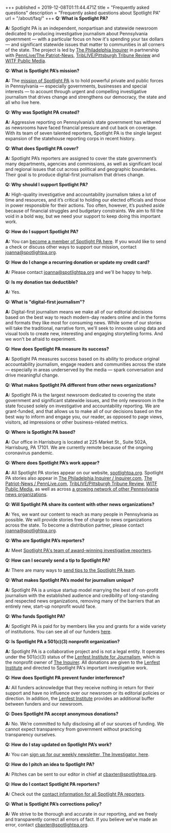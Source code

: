 +++
published = 2019-12-08T01:11:44.471Z
title = "Frequently asked questions"
description = "Frequently asked questions about Spotlight PA"
url = "/about/faq/"
+++
**Q: What is Spotlight PA?**

**A:** Spotlight PA is an independent, nonpartisan and statewide newsroom dedicated to producing investigative journalism about Pennsylvania government — with a particular focus on how it's spending your tax dollars — and significant statewide issues that matter to communities in all corners of the state. The project is led by [The Philadelphia Inquirer](https://www.inquirer.com) in partnership with [PennLive/The Patriot-News](https://www.pennlive.com), [TribLIVE/Pittsburgh Tribune Review](https://www.triblive.com) and [WITF Public Media](https://www.witf.org).

**Q: What is Spotlight PA’s mission?**

**A:** The [mission of Spotlight PA](https://lesspage.com/about/) is to hold powerful private and public forces in Pennsylvania — especially governments, businesses and special interests — to account through urgent and compelling investigative journalism that drives change and strengthens our democracy, the state and all who live here.

**Q: Why was Spotlight PA created?**

**A:** Aggressive reporting on Pennsylvania’s state government has withered as newsrooms have faced financial pressure and cut back on coverage. With its team of seven talented reporters, Spotlight PA is the single largest expansion of the statehouse reporting corps in recent history.

**Q: What does Spotlight PA cover?**

**A:** Spotlight PA’s reporters are assigned to cover the state government’s many departments, agencies and commissions, as well as significant local and regional issues that cut across political and geographic boundaries. Their goal is to produce digital-first journalism that drives change.

**Q: Why should I support Spotlight PA?**

**A:** High-quality investigative and accountability journalism takes a lot of time and resources, and it’s critical to holding our elected officials and those in power responsible for their actions. Too often, however, it’s pushed aside because of financial struggles and budgetary constraints. We aim to fill the void in a bold way, but we need your support to keep doing this important work.

**Q: How do I support Spotlight PA?**

**A:** You can [become a member of Spotlight PA here](https://lesspage.com/donate). If you would like to send a check or discuss other ways to support our mission, contact [joanna@spotlightpa.org](mailto:joanna@spotlightpa.org).

**Q: How do I change a recurring donation or update my credit card?**

**A:** Please contact [joanna@spotlightpa.org](mailto:joanna@spotlightpa.org) and we'll be happy to help.

**Q: Is my donation tax deductible?**

**A:** Yes.

**Q: What is "digital-first journalism"?**

**A:** Digital-first journalism means we make all of our editorial decisions based on the best way to reach modern-day readers online and in the forms and formats they like most for consuming news. While some of our stories will take the traditional, narrative form, we'll seek to innovate using data and visual tools to create new, interesting and engaging storytelling forms. And we won't be afraid to experiment.

**Q: How does Spotlight PA measure its success?**

**A:** Spotlight PA measures success based on its ability to produce original accountability journalism, engage readers and communities across the state — especially in areas underserved by the media — spark conversation and drive meaningful change.

**Q: What makes Spotlight PA different from other news organizations?**

**A:** Spotlight PA is the largest newsroom dedicated to covering the state government and significant statewide issues, and the only newsroom in the state focused solely on investigative and accountability reporting. We are grant-funded, and that allows us to make all of our decisions based on the best way to inform  and engage you, our reader, as opposed to page views, visitors, ad impressions or other business-related metrics.

**Q: Where is Spotlight PA based?**

**A:** Our office in Harrisburg is located at 225 Market St., Suite 502A, Harrisburg, PA 17101. We are currently remote because of the ongoing coronavirus pandemic.

**Q: Where does Spotlight PA’s work appear?**

**A:** All Spotlight PA stories appear on our website, [spotlightpa.org](https://lesspage.com). Spotlight PA stories also appear in [The Philadelphia Inquirer / Inquirer.com](https://www.inquirer.com), [The Patriot-News / PennLive.com](https://www.pennlive.com), [TribLIVE/Pittsburgh Tribune Review](https://www.triblive.com), [WITF Public Media](https://www.witf.org), as well as across [a growing network of other Pennsylvania news organizations](/about/partners/).

**Q: Will Spotlight PA share its content with other news organizations?**

**A:** Yes, we want our content to reach as many people in Pennsylvania as possible. We will provide stories free of charge to news organizations across the state. To become a distribution partner, please contact [joanna@spotlightpa.org](mailto:joanna@spotlightpa.org).

**Q: Who are Spotlight PA’s reporters?**

**A:** Meet [Spotlight PA's team of award-winning investigative reporters](https://lesspage.com/about/staff/).

**Q: How can I securely send a tip to Spotlight PA?**

**A:** There are many ways to [send tips to the Spotlight PA team](https://lesspage.com/tips/).

**Q: What makes Spotlight PA’s model for journalism unique?**

**A:** Spotlight PA is a unique startup model marrying the best of non-profit journalism with the established audience and credibility of long-standing and respected news organizations, removing many of the barriers that an entirely new, start-up nonprofit would face.

**Q: Who funds Spotlight PA?**

**A:** Spotlight PA is paid for by members like you and grants for a wide variety of institutions. You can see all of our funders [here](/support/).

**Q: Is Spotlight PA a 501(c)(3) nonprofit organization?**

**A:** Spotlight PA is a collaborative project and is not a legal entity. It operates under the 501(c)(3) status of the [Lenfest Institute for Journalism](https://www.lenfestinstitute.org/), which is the nonprofit owner of [The Inquirer](https://www.inquirer.com). All donations are given to the [Lenfest Institute](https://www.lenfestinstitute.org/) and directed to Spotlight PA's important investigative work.

**Q: How does Spotlight PA prevent funder interference?**

**A:** All funders acknowledge that they receive nothing in return for their support and have no influence over our newsroom or its editorial policies or direction. In addition, the [Lenfest Institute](https://www.lenfestinstitute.org/) provides an additional buffer between funders and our newsroom.

**Q: Does Spotlight PA accept anonymous donations?**

**A:** No. We’re committed to fully disclosing all of our sources of funding. We cannot expect transparency from government without practicing transparency ourselves.

**Q: How do I stay updated on Spotlight PA’s work?**

**A:** You can [sign up for our weekly newsletter, The Investigator, here](https://lesspage.com/newsletters).

**Q: How do I pitch an idea to Spotlight PA?**

**A:** Pitches can be sent to our editor in chief at [cbaxter@spotlightpa.org](mailto:cbaxter@spotlightpa.org).

**Q: How do I contact Spotlight PA reporters?**

**A:** Check out the [contact information for all Spotlight PA reporters](https://lesspage.com/about/staff/).

**Q: What is Spotlight PA’s corrections policy?**

**A:** We strive to be thorough and accurate in our reporting, and we freely and transparently correct all errors of fact. If you believe we’ve made an error, contact [cbaxter@spotlightpa.org](mailto:cbaxter@spotlightpa.org).